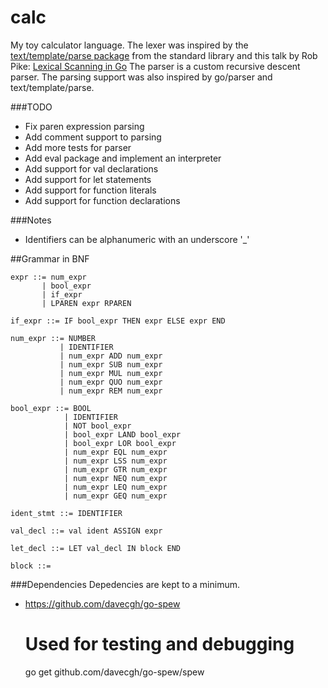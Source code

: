 calc
====
My toy calculator language. The lexer was inspired by the
[text/template/parse package](http://golang.org/pkg/text/template/parse/)
from the standard library and this talk by Rob Pike:
[Lexical Scanning in Go](https://www.youtube.com/watch?v=HxaD_trXwRE)
The parser is a custom recursive descent parser. The parsing support was
also inspired by go/parser and text/template/parse.

###TODO
- Fix paren expression parsing
- Add comment support to parsing
- Add more tests for parser
- Add eval package and implement an interpreter
- Add support for val declarations
- Add support for let statements
- Add support for function literals
- Add support for function declarations

###Notes
- Identifiers can be alphanumeric with an underscore '_'

##Grammar in BNF

    expr ::= num_expr
           | bool_expr
           | if_expr
           | LPAREN expr RPAREN

    if_expr ::= IF bool_expr THEN expr ELSE expr END

    num_expr ::= NUMBER
               | IDENTIFIER
               | num_expr ADD num_expr
               | num_expr SUB num_expr
               | num_expr MUL num_expr
               | num_expr QUO num_expr
               | num_expr REM num_expr

    bool_expr ::= BOOL
                | IDENTIFIER
                | NOT bool_expr
                | bool_expr LAND bool_expr
                | bool_expr LOR bool_expr
                | num_expr EQL num_expr
                | num_expr LSS num_expr
                | num_expr GTR num_expr
                | num_expr NEQ num_expr
                | num_expr LEQ num_expr
                | num_expr GEQ num_expr

    ident_stmt ::= IDENTIFIER

    val_decl ::= val ident ASSIGN expr

    let_decl ::= LET val_decl IN block END

    block ::=

###Dependencies
Depedencies are kept to a minimum.
- https://github.com/davecgh/go-spew

    # Used for testing and debugging
    go get github.com/davecgh/go-spew/spew